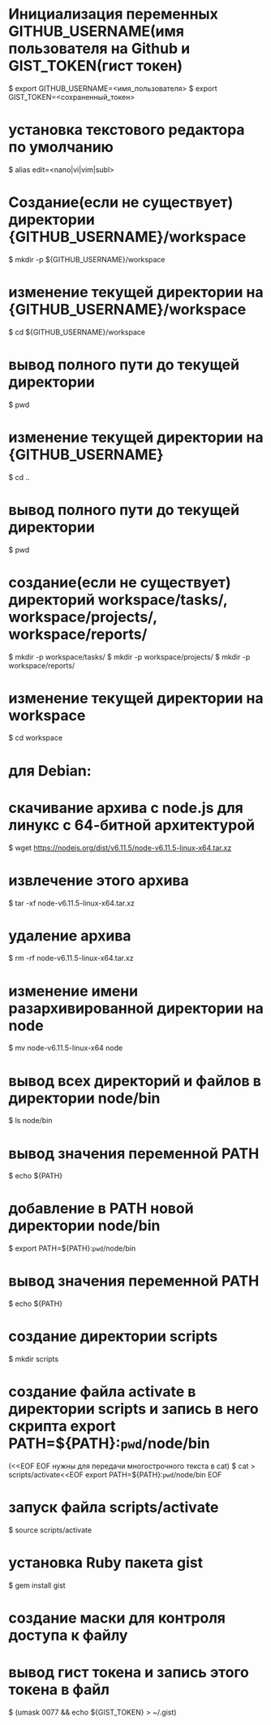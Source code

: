 # Инициализация переменных GITHUB_USERNAME(имя пользователя на Github и GIST_TOKEN(гист токен)
$ export GITHUB_USERNAME=<имя_пользователя>
$ export GIST_TOKEN=<сохраненный_токен>
# установка текстового редактора по умолчанию
$ alias edit=<nano|vi|vim|subl>

# Создание(если не существует) директории {GITHUB_USERNAME}/workspace
$ mkdir -p ${GITHUB_USERNAME}/workspace
# изменение текущей директории на {GITHUB_USERNAME}/workspace
$ cd ${GITHUB_USERNAME}/workspace
# вывод полного пути до текущей директории
$ pwd
# изменение текущей директории на {GITHUB_USERNAME}
$ cd ..
# вывод полного пути до текущей директории
$ pwd

# создание(если не существует) директорий workspace/tasks/, workspace/projects/, workspace/reports/
$ mkdir -p workspace/tasks/
$ mkdir -p workspace/projects/
$ mkdir -p workspace/reports/
# изменение текущей директории на workspace
$ cd workspace

# для Debian:
# скачивание архива с node.js для линукс с 64-битной архитектурой
$ wget https://nodejs.org/dist/v6.11.5/node-v6.11.5-linux-x64.tar.xz
# извлечение этого архива
$ tar -xf node-v6.11.5-linux-x64.tar.xz
# удаление архива
$ rm -rf node-v6.11.5-linux-x64.tar.xz
# изменение имени разархивированной директории на node
$ mv node-v6.11.5-linux-x64 node

# вывод всех директорий и файлов в директории node/bin
$ ls node/bin
# вывод значения переменной PATH
$ echo ${PATH}
# добавление в PATH новой директории node/bin
$ export PATH=${PATH}:`pwd`/node/bin
# вывод значения переменной PATH
$ echo ${PATH}
# создание директории scripts
$ mkdir scripts
# создание файла activate в директории scripts и запись в него скрипта export PATH=\${PATH}:`pwd`/node/bin
(<<EOF EOF нужны для передачи многострочного текста в cat)
$ cat > scripts/activate<<EOF
export PATH=\${PATH}:`pwd`/node/bin
EOF
# запуск файла scripts/activate
$ source scripts/activate

# установка Ruby пакета gist
$ gem install gist

# создание маски для контроля доступа к файлу
# вывод гист токена и запись этого токена в файл
$ (umask 0077 && echo ${GIST_TOKEN} > ~/.gist)
